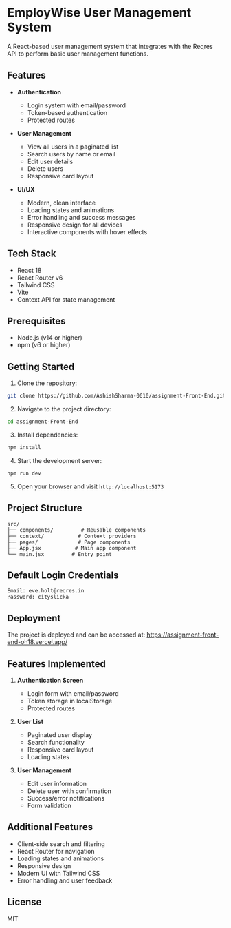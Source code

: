 # EmployWise User Management System

A React-based user management system that integrates with the Reqres API to perform basic user management functions.

## Features

- **Authentication**
  - Login system with email/password
  - Token-based authentication
  - Protected routes

- **User Management**
  - View all users in a paginated list
  - Search users by name or email
  - Edit user details
  - Delete users
  - Responsive card layout

- **UI/UX**
  - Modern, clean interface
  - Loading states and animations
  - Error handling and success messages
  - Responsive design for all devices
  - Interactive components with hover effects

## Tech Stack

- React 18
- React Router v6
- Tailwind CSS
- Vite
- Context API for state management

## Prerequisites

- Node.js (v14 or higher)
- npm (v6 or higher)

## Getting Started

1. Clone the repository:
```bash
git clone https://github.com/AshishSharma-0610/assignment-Front-End.git
```

2. Navigate to the project directory:
```bash
cd assignment-Front-End
```

3. Install dependencies:
```bash
npm install
```

4. Start the development server:
```bash
npm run dev
```

5. Open your browser and visit `http://localhost:5173`

## Project Structure

```
src/
├── components/         # Reusable components
├── context/           # Context providers
├── pages/             # Page components
├── App.jsx           # Main app component
└── main.jsx         # Entry point
```

## Default Login Credentials

```
Email: eve.holt@reqres.in
Password: cityslicka
```

## Deployment

The project is deployed and can be accessed at: https://assignment-front-end-oh18.vercel.app/

## Features Implemented

1. **Authentication Screen**
   - Login form with email/password
   - Token storage in localStorage
   - Protected routes

2. **User List**
   - Paginated user display
   - Search functionality
   - Responsive card layout
   - Loading states

3. **User Management**
   - Edit user information
   - Delete user with confirmation
   - Success/error notifications
   - Form validation

## Additional Features

- Client-side search and filtering
- React Router for navigation
- Loading states and animations
- Responsive design
- Modern UI with Tailwind CSS
- Error handling and user feedback


## License

MIT
